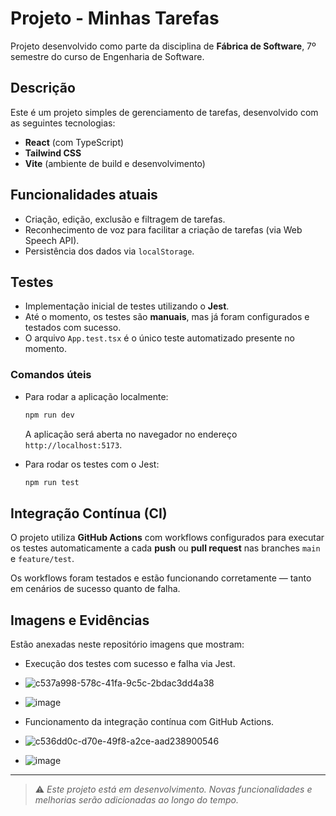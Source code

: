 
# Projeto - Minhas Tarefas

Projeto desenvolvido como parte da disciplina de **Fábrica de Software**, 7º semestre do curso de Engenharia de Software.

## Descrição

Este é um projeto simples de gerenciamento de tarefas, desenvolvido com as seguintes tecnologias:

- **React** (com TypeScript)
- **Tailwind CSS**
- **Vite** (ambiente de build e desenvolvimento)

## Funcionalidades atuais

- Criação, edição, exclusão e filtragem de tarefas.
- Reconhecimento de voz para facilitar a criação de tarefas (via Web Speech API).
- Persistência dos dados via `localStorage`.

## Testes

- Implementação inicial de testes utilizando o **Jest**.
- Até o momento, os testes são **manuais**, mas já foram configurados e testados com sucesso.
- O arquivo `App.test.tsx` é o único teste automatizado presente no momento.

### Comandos úteis

- Para rodar a aplicação localmente:

  ```bash
  npm run dev
  ```

  A aplicação será aberta no navegador no endereço `http://localhost:5173`.

- Para rodar os testes com o Jest:

  ```bash
  npm run test
  ```

## Integração Contínua (CI)

O projeto utiliza **GitHub Actions** com workflows configurados para executar os testes automaticamente a cada **push** ou **pull request** nas branches `main` e `feature/test`.

Os workflows foram testados e estão funcionando corretamente — tanto em cenários de sucesso quanto de falha.

## Imagens e Evidências

Estão anexadas neste repositório imagens que mostram:

- Execução dos testes com sucesso e falha via Jest.
- ![c537a998-578c-41fa-9c5c-2bdac3dd4a38](https://github.com/user-attachments/assets/08600a25-d5c1-4a64-bf09-69c4bb51a18c)
- ![image](https://github.com/user-attachments/assets/1b8a53d2-872c-4944-9336-aee05fadba01)


- Funcionamento da integração contínua com GitHub Actions.
- ![c536dd0c-d70e-49f8-a2ce-aad238900546](https://github.com/user-attachments/assets/e4379237-33ca-48b1-a1a4-0b72d5b84296)
- ![image](https://github.com/user-attachments/assets/314135ed-3370-4870-a039-1331aa6707cc)

---

> ⚠️ *Este projeto está em desenvolvimento. Novas funcionalidades e melhorias serão adicionadas ao longo do tempo.*
